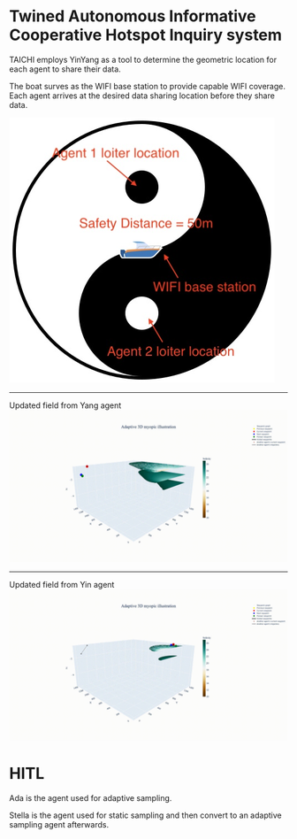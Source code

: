 # Twined Autonomous Informative Cooperative Hotspot Inquiry system

TAICHI employs YinYang as a tool to determine the geometric location for each agent to share their data.

The boat surves as the WIFI base station to provide capable WIFI coverage. Each agent arrives at the desired data sharing location before they share data.


![YINYANG](/Nidelva3D/fig/yinyang.png)

---
Updated field from Yang agent
![Yang](/Nidelva3D/fig/A1/mean/jpg/Yang.gif)

---
Updated field from Yin agent
![Yin](/Nidelva3D/fig/A2/mean/jpg/Yin.gif)

# HITL

Ada is the agent used for adaptive sampling.

Stella is the agent used for static sampling and then convert to an adaptive sampling agent afterwards.
